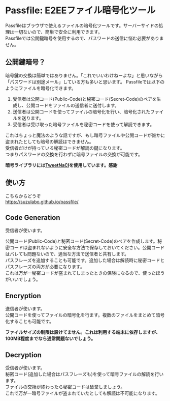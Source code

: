 # Passfile: E2EEファイル暗号化ツール

Passfileはブラウザで使えるファイルの暗号化ツールです。サーバーサイドの処理は一切ないので、簡単で安全に利用できます。  
Passfileでは公開鍵暗号を使用するので、パスワードの送信に悩む必要がありません。

## 公開鍵暗号？

暗号鍵の交換は簡単ではありません。「これでいいわけねーよな」と思いながら「パスワードは別途メール」している方も多いと思います。
Passfileでは以下のようにファイルを暗号化できます。

1. 受信者は公開コード(Public-Code)と秘密コード(Secret-Code)のペアを生成し、公開コードをファイルの送信者に送付します。
2. 送信者は公開コードを使ってファイルの暗号化を行い、暗号化されたファイルを送ります。
3. 受信者は受け取った暗号ファイルを秘密コードを使って解読できます。

これはちょっと魔法のような話ですが、もし暗号ファイルや公開コードが誰かに盗まれたとしても暗号の解読はできません。  
受信者だけが持っている秘密コードが解読の鍵になります。  
つまりパスワードの交換を行わずに暗号ファイルの交換が可能です。

**暗号ライブラリには[TweetNaCl](https://tweetnacl.js.org/)を使用しています。感謝**

## 使い方

こちらからどうぞ  
https://suzulabo.github.io/passfile/

## Code Generation

受信者が使います。  

公開コード(Public-Code)と秘密コード(Secret-Code)のペアを作成します。秘密コードは盗まれないように安全な方法で保存しておいてください。公開コードはバレても問題ないので、適当な方法で送信者と共有します。  
パスフレーズを追加することも可能です。追加した場合は解読時に秘密コードとパスフレーズの両方が必要になります。  
これは万が一秘密コードが盗まれてしまったときの保険になるので、使ったほうがいいでしょう。

## Encryption

送信者が使います。  
公開コードを使ってファイルの暗号化を行ます。複数のファイルをまとめて暗号化することも可能です。

**ファイルサイズの制限は設けてません。これは利用する端末に依存しますが、100MB程度までなら通常問題ないでしょう。**

## Decryption

受信者が使います。  
秘密コード(追加した場合はパスフレーズも)を使って暗号ファイルの解読を行います。  
ファイルの交換が終わったら秘密コードは破棄しましょう。  
これで万が一暗号ファイルが盗まれていたとしても解読は不可能になります。
